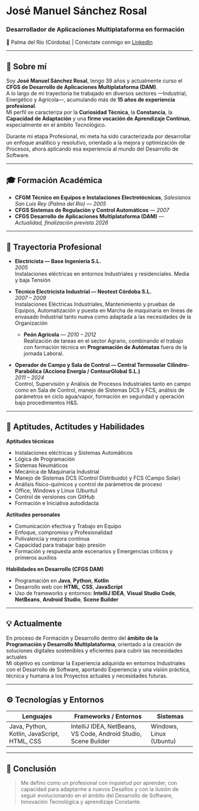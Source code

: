 # José Manuel Sánchez Rosal

### Desarrollador de Aplicaciones Multiplataforma en formación  
📍 Palma del Río (Córdoba) |
Conéctate conmigo en [LinkedIn](https://www.linkedin.com/in/jos%C3%A9-manuel-s%C3%A1nchez-rosal-863803114?lipi=urn%3Ali%3Apage%3Ad_flagship3_profile_view_base_contact_details%3B6FjD19VOQYqo%2FoZ%2FsX%2BbKA%3D%3D)

---

## 🧭 Sobre mí

Soy **José Manuel Sánchez Rosal**, tengo 39 años y actualmente curso el **CFGS de Desarrollo de Aplicaciones Multiplataforma (DAM)**.  
A lo largo de mi trayectoria he trabajado en diversos sectores —Industrial, Energético y Agrícola—, acumulando más de **15 años de experiencia profesional**.  
Mi perfil se caracteriza por la **Curiosidad Técnica**, la **Constancia**, la **Capacidad de Adaptación** y una **firme vocación de Aprendizaje Contínuo**, especialmente en el ámbito Tecnológico.

Durante mi etapa Profesional, mi meta ha sido caracterizada por desarrollar un enfoque analítico y resolutivo, orientado a la mejora y optimización de Procesos, ahora aplicando esa experiencia al mundo del Desarrollo de Software.

---

## 🎓 Formación Académica

- **CFGM Técnico en Equipos e Instalaciones Electrotécnicas**, *Salesianos San Luis Rey (Palma del Río)* — *2005*
- **CFGS Sistemas de Regulación y Control Automáticos** — *2007* 
- **CFGS Desarrollo de Aplicaciones Multiplataforma (DAM)** — *Actualidad, finalización prevista 2026*  
 


---

## 💼 Trayectoria Profesional

- **Electricista — Base Ingeniería S.L.**  
  *2005*  
  Instalaciones eléctricas en entornos Industriales y residenciales. Media y baja Tensión

- **Técnico Electricista Industrial — Neotest Córdoba S.L.**  
  *2007 – 2009*  
  Instalaciones Eléctricas Industriales, Mantenimiento y pruebas de Equipos, Automatización y puesta en Marcha de maquinaria en líneas de envasado Industrial tanto nueva como adaptada a las necesidades de la Organización

  - **Peón Agrícola** — *2010 – 2012*  
  Realización de tareas en el sector Agrario, combinando el trabajo con formación técnica en **Programación de Autómatas** fuera de la jornada Laboral.

- **Operador de Campo y Sala de Control — Central Termosolar Cilindro-Parabólica (Acciona Energía / ContourGlobal S.L.)**  
  *2011 – 2024*  
  Control, Supervisión y Análisis de Procesos Industriales tanto en campo como en Sala de Control, manejo de Sistemas DCS y FCS, análisis de parámetros en ciclo agua/vapor, formación en seguridad y operación bajo procedimientos H&S.







---

## 🧠 Aptitudes, Actitudes y Habilidades

**Aptitudes técnicas**  
- Instalaciones eléctricas y Sistemas Automáticos  
- Lógica de Programación
- Sistemas Neumáticos
- Mecánica de Maquinaria Industrial  
- Manejo de Sistemas DCS (Control Distribuido) y FCS (Campo Solar)  
- Análisis físico-químicos y control de parámetros de proceso  
- Office, Windows y Linux (Ubuntu)  
- Control de versiones con GitHub
- Formación e Iniciativa autodidacta

**Actitudes personales**  
- Comunicación efectiva y Trabajo en Equipo  
- Enfoque, compromiso y Profesionalidad  
- Polivalencia y mejora continua  
- Capacidad para trabajar bajo presión  
- Formación y respuesta ante escenarios y Emergencias críticos y primeros auxilios

**Habilidades en Desarrollo (CFGS DAM)**  
- Programación en **Java**, **Python**, **Kotlin**  
- Desarrollo web con **HTML**, **CSS**, **JavaScript**  
- Uso de frameworks y entornos: **IntelliJ IDEA**, **Visual Studio Code**, **NetBeans**, **Android Studio**, **Scene Builder**

---

## 💡 Actualmente

En proceso de Formación y Desarrollo dentro del **ámbito de la Programación y Desarrollo Multiplataforma**, orientado a la creación de soluciones digitales sostenibles y eficientes para cubrir las necesidades actuales  
Mi objetivo es combinar la Experiencia adquirida en entornos Industriales con el Desarrollo de Software, aportando Experiencia y una visión práctica, técnica y humana a los Proyectos actuales y necesidades futuras.

---

## ⚙️ Tecnologías y Entornos

| Lenguajes | Frameworks / Entornos | Sistemas |
|------------|----------------------|-----------|
| Java, Python, Kotlin, JavaScript, HTML, CSS | IntelliJ IDEA, NetBeans, VS Code, Android Studio, Scene Builder | Windows, Linux (Ubuntu) |

---

## 📜 Conclusión

> Me defino como un profesional con inquietud por aprender, con capacidad para adaptarme a nuevos Desafíos y con la ilusión de seguir evolucionando en el ámbito del Desarrollo de Software, Innovación Tecnológica y aprendizaje Constante.
